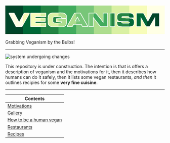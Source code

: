 ![](https://raw.githubusercontent.com/wdbm/resources_veganism/master/media/veganism.png)

Grabbing Veganism by the Bulbs!

---

![system undergoing changes](https://i.imgur.com/GniItjS.gif)

This repository is under construction. The intention is that is offers a description of veganism and the motivations for it, then it describes how humans can do it safely, then it lists some vegan restaurants, *and then* it outlines recipies for some **very fine cuisine**.

---

|**Contents**                                   |
|-----------------------------------------------|
|[Motivations](documentation/motivations.md)    |
|[Gallery](media/gallery.md)                    |
|[How to be a human vegan](documentation/how.md)|
|[Restaurants](documentation/restaurants.md)    |
|[Recipes](documentation/recipes.md)            |
